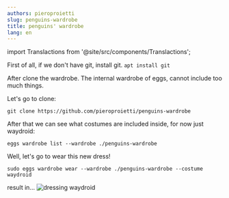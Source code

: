 ```yaml
---
authors: pieroproietti
slug: penguins-wardrobe
title: penguins' wardrobe
lang: en
---
```


import Translactions from '@site/src/components/Translactions';

<Translactions path="blog/penguins-wardrobe"/>


First of all, if we don't have git, install git.
```apt install git```

After clone the wardrobe. The internal wardrobe of eggs, cannot include too much things. 

Let's go to clone:

```
git clone https://github.com/pieroproietti/penguins-wardrobe
```

After that we can see what costumes are included inside, for now just waydroid:

```
eggs wardrobe list --wardrobe ./penguins-wardrobe
```
Well, let's go to wear this new dress!
```
sudo eggs wardrobe wear --wardrobe ./penguins-wardrobe --costume waydroid
```
result in...
![dressing waydroid](/images/dressing-waydroid.png)

